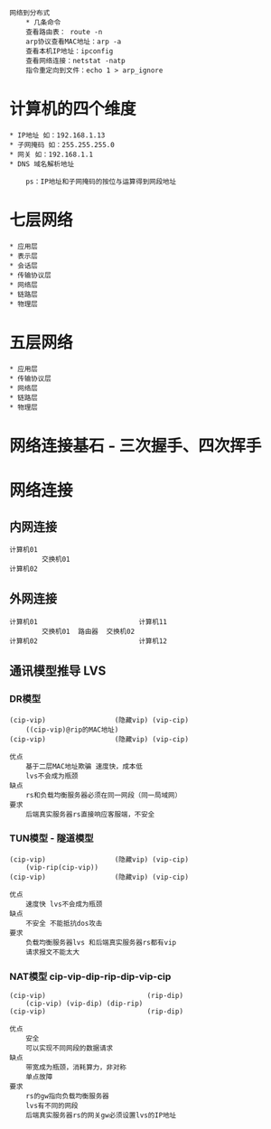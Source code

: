 ```
网络到分布式
    * 几条命令
    查看路由表： route -n
    arp协议查看MAC地址：arp -a
    查看本机IP地址：ipconfig
    查看网络连接：netstat -natp
    指令重定向到文件：echo 1 > arp_ignore  
```
# 计算机的四个维度
    * IP地址 如：192.168.1.13
    * 子网掩码 如：255.255.255.0
    * 网关 如：192.168.1.1
    * DNS 域名解析地址
```
    ps：IP地址和子网掩码的按位与运算得到网段地址
```

# 七层网络
    * 应用层
    * 表示层
    * 会话层
    * 传输协议层
    * 网络层
    * 链路层
    * 物理层
# 五层网络
    * 应用层
    * 传输协议层
    * 网络层
    * 链路层
    * 物理层
# 网络连接基石 - 三次握手、四次挥手


# 网络连接
 ## 内网连接
```
计算机01  
        交换机01
计算机02
```

 ## 外网连接
```
计算机01                         计算机11
        交换机01  路由器  交换机02
计算机02                         计算机12
```

 ## 通讯模型推导 LVS
 ### DR模型 
    (cip-vip)                 (隐藏vip) (vip-cip)
        ((cip-vip)@rip的MAC地址) 
    (cip-vip)                 (隐藏vip) (vip-cip)
    
    优点
        基于二层MAC地址欺骗 速度快，成本低
        lvs不会成为瓶颈
    缺点
        rs和负载均衡服务器必须在同一网段（同一局域网）
    要求
        后端真实服务器rs直接响应客服端，不安全
        
 ### TUN模型 - 隧道模型
    (cip-vip)                 (隐藏vip) (vip-cip)
        (vip-rip(cip-vip)) 
    (cip-vip)                 (隐藏vip) (vip-cip)
    
    优点 
        速度快 lvs不会成为瓶颈
    缺点
        不安全 不能抵抗dos攻击
    要求
        负载均衡服务器lvs 和后端真实服务器rs都有vip
        请求报文不能太大
 ### NAT模型  cip-vip-dip-rip-dip-vip-cip
    (cip-vip)                         (rip-dip)
        (cip-vip) (vip-dip) (dip-rip) 
    (cip-vip)                         (rip-dip)
    
    优点 
        安全
        可以实现不同网段的数据请求
    缺点
        带宽成为瓶颈，消耗算力，非对称
        单点故障
    要求
        rs的gw指向负载均衡服务器
        lvs有不同的网段
        后端真实服务器rs的网关gw必须设置lvs的IP地址

